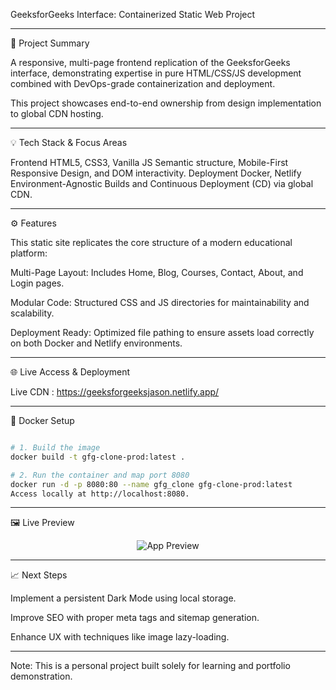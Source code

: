 GeeksforGeeks Interface: Containerized Static Web Project

---

🚀 Project Summary

A responsive, multi-page frontend replication of the GeeksforGeeks interface, demonstrating expertise in pure HTML/CSS/JS development combined with DevOps-grade containerization and deployment.

This project showcases end-to-end ownership from design implementation to global CDN hosting.

---

💡 Tech Stack & Focus Areas

Frontend	HTML5, CSS3, Vanilla JS	Semantic structure, Mobile-First Responsive Design, and DOM interactivity.
Deployment	Docker, Netlify	Environment-Agnostic Builds and Continuous Deployment (CD) via global CDN.

---

⚙️ Features

This static site replicates the core structure of a modern educational platform:

Multi-Page Layout: Includes Home, Blog, Courses, Contact, About, and Login pages.

Modular Code: Structured CSS and JS directories for maintainability and scalability.

Deployment Ready: Optimized file pathing to ensure assets load correctly on both Docker and Netlify environments.

---

🌐 Live Access & Deployment

Live CDN : https://geeksforgeeksjason.netlify.app/	

---

🐳 Docker Setup

```Bash

# 1. Build the image
docker build -t gfg-clone-prod:latest .

# 2. Run the container and map port 8080
docker run -d -p 8080:80 --name gfg_clone gfg-clone-prod:latest
Access locally at http://localhost:8080.

```

---

🖼️ Live Preview

<p align="center"> <img src="https://media.geeksforgeeks.org/wp-content/uploads/20240301133213/2024-03-0113-27-29online-video-cuttercom-ezgifcom-video-to-gif-converter.gif" alt="App Preview" /> </p>

---

📈 Next Steps

Implement a persistent Dark Mode using local storage.

Improve SEO with proper meta tags and sitemap generation.

Enhance UX with techniques like image lazy-loading.

---

Note: This is a personal project built solely for learning and portfolio demonstration.
